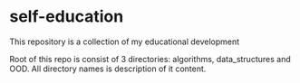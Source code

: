 # self-education
This repository is a collection of my educational development

Root of this repo is consist of 3 directories: algorithms, data_structures and OOD.
All directory names is description of it content.
